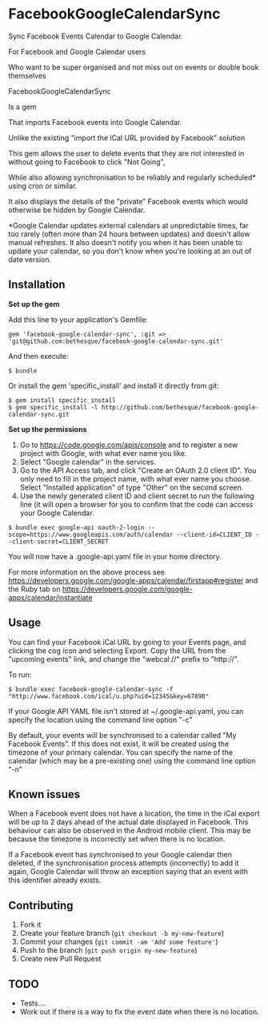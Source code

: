 # FacebookGoogleCalendarSync

Sync Facebook Events Calendar to Google Calendar.

For Facebook and Google Calendar users

Who want to be super organised and not miss out on events or double book themselves

FacebookGoogleCalendarSync

Is a gem

That imports Facebook events into Google Calendar.

Unlike the existing "import the iCal URL provided by Facebook" solution

This gem allows the user to delete events that they are not interested in without going to Facebook to click "Not Going",

While also allowing synchronisation to be reliably and regularly scheduled* using cron or similar.

It also displays the details of the "private" Facebook events which would otherwise be hidden by Google Calendar.

*Google Calendar updates external calendars at unpredictable times, far too rarely (often more than 24 hours between updates) and doesn't allow manual refreshes. It also doesn't notify you when it has been unable to update your calendar, so you don't know when you're looking at an out of date version.

## Installation

**Set up the gem**

Add this line to your application's Gemfile:

    gem 'facebook-google-calendar-sync', :git => 'git@github.com:bethesque/facebook-google-calendar-sync.git'

And then execute:

    $ bundle

Or install the gem 'specific_install' and install it directly from git:

    $ gem install specific_install
    $ gem specific_install -l http://github.com/bethesque/facebook-google-calendar-sync.git

**Set up the permissions**

  1. Go to https://code.google.com/apis/console and to register a new project with Google, with what ever name you like.
  2. Select "Google calendar" in the services.
  3. Go to the API Access tab, and click "Create an OAuth 2.0 client ID". You only need to fill in the project name, with what ever name you choose. Select "Installed application" of type "Other" on the second screen.
  4. Use the newly generated client ID and client secret to run the following line (it will open a browser for you to confirm that the code can access your Google Calendar.


    $ bundle exec google-api oauth-2-login --scope=https://www.googleapis.com/auth/calendar --client-id=CLIENT_ID --client-secret=CLIENT_SECRET

You will now have a .google-api.yaml file in your home directory.

For more information on the above process see https://developers.google.com/google-apps/calendar/firstapp#register and the Ruby tab on https://developers.google.com/google-apps/calendar/instantiate

## Usage

You can find your Facebook iCal URL by going to your Events page, and clicking the cog icon and selecting Export. Copy the URL from the "upcoming events" link, and change the "webcal://" prefix to "http://".

To run:

    $ bundle exec facebook-google-calendar-sync -f "http://www.facebook.com/ical/u.php?uid=12345&key=67890"

If your Google API YAML file isn't stored at ~/.google-api.yaml, you can specify the location using the command line option "-c"

By default, your events will be synchronised to a calendar called "My Facebook Events". If this does not exist, it will be created using the timezone of your primary calendar. You can specify the name of the calendar (which may be a pre-existing one) using the command line option "-n"


## Known issues

When a Facebook event does not have a location, the time in the iCal export will be up to 2 days ahead of the actual date displayed in Facebook. This behaviour can also be observed in the Android mobile client. This may be because the timezone is incorrectly set when there is no location.

If a Facebook event has synchronised to your Google calendar then deleted, if the synchronisation process attempts (incorrectly) to add it again, Google Calendar will throw an exception saying that an event with this identifier already exists.

## Contributing

1. Fork it
2. Create your feature branch (`git checkout -b my-new-feature`)
3. Commit your changes (`git commit -am 'Add some feature'`)
4. Push to the branch (`git push origin my-new-feature`)
5. Create new Pull Request

## TODO

* Tests....
* Work out if there is a way to fix the event date when there is no location.

